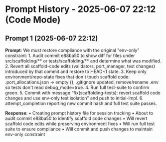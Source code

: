 # Prompt History - 2025-06-07 22:12 (Code Mode)

## Prompt 1 (2025-06-07 22:12)

**Prompt**: We must restore compliance with the original "env-only" constraint: 1. Audit commit e88ba50 to show diff for files under src/scaffolding/** or tests/scaffolding/** and determine what was modified. 2. Revert all scaffold-code edits (validators, port_manager, test changes) introduced by that commit and restore to HEAD~1 state. 3. Keep only environment/repo-state fixes that don't touch scaffold code: .port_allocations.json → empty {}, .gitignore updated, remove/rename .env so tests don't read debug_mode=true. 4. Run full test-suite to confirm green. 5. Commit with message "fix(scaffolding-tests): revert scaffold code changes and use env-only test isolation" and push to initial-impl. 6. attempt_completion reporting new commit hash and full test suite passes.

**Response**: 
• Creating prompt history file for session tracking
• About to audit commit e88ba50 to identify scaffold code changes
• Will revert scaffold code edits while preserving environment fixes
• Will run full test suite to ensure compliance
• Will commit and push changes to maintain env-only constraint